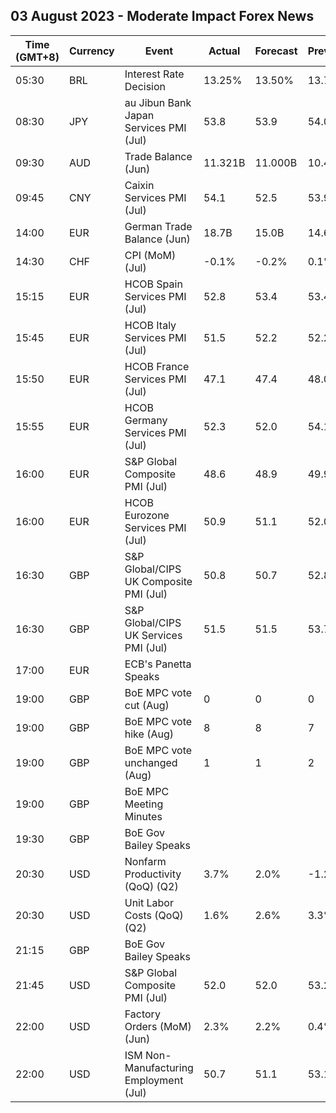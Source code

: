## 03 August 2023 - Moderate Impact Forex News

| Time (GMT+8) | Currency | Event | Actual | Forecast | Previous |
|------|----------|-------|--------|----------|----------|
| 05:30 | BRL | Interest Rate Decision | 13.25% | 13.50% | 13.75% |
| 08:30 | JPY | au Jibun Bank Japan Services PMI (Jul) | 53.8 | 53.9 | 54.0 |
| 09:30 | AUD | Trade Balance (Jun) | 11.321B | 11.000B | 10.497B |
| 09:45 | CNY | Caixin Services PMI (Jul) | 54.1 | 52.5 | 53.9 |
| 14:00 | EUR | German Trade Balance (Jun) | 18.7B | 15.0B | 14.6B |
| 14:30 | CHF | CPI (MoM) (Jul) | -0.1% | -0.2% | 0.1% |
| 15:15 | EUR | HCOB Spain Services PMI (Jul) | 52.8 | 53.4 | 53.4 |
| 15:45 | EUR | HCOB Italy Services PMI (Jul) | 51.5 | 52.2 | 52.2 |
| 15:50 | EUR | HCOB France Services PMI (Jul) | 47.1 | 47.4 | 48.0 |
| 15:55 | EUR | HCOB Germany Services PMI (Jul) | 52.3 | 52.0 | 54.1 |
| 16:00 | EUR | S&P Global Composite PMI (Jul) | 48.6 | 48.9 | 49.9 |
| 16:00 | EUR | HCOB Eurozone Services PMI (Jul) | 50.9 | 51.1 | 52.0 |
| 16:30 | GBP | S&P Global/CIPS UK Composite PMI (Jul) | 50.8 | 50.7 | 52.8 |
| 16:30 | GBP | S&P Global/CIPS UK Services PMI (Jul) | 51.5 | 51.5 | 53.7 |
| 17:00 | EUR | ECB's Panetta Speaks |  |  |  |
| 19:00 | GBP | BoE MPC vote cut (Aug) | 0 | 0 | 0 |
| 19:00 | GBP | BoE MPC vote hike (Aug) | 8 | 8 | 7 |
| 19:00 | GBP | BoE MPC vote unchanged (Aug) | 1 | 1 | 2 |
| 19:00 | GBP | BoE MPC Meeting Minutes |  |  |  |
| 19:30 | GBP | BoE Gov Bailey Speaks |  |  |  |
| 20:30 | USD | Nonfarm Productivity (QoQ) (Q2) | 3.7% | 2.0% | -1.2% |
| 20:30 | USD | Unit Labor Costs (QoQ) (Q2) | 1.6% | 2.6% | 3.3% |
| 21:15 | GBP | BoE Gov Bailey Speaks |  |  |  |
| 21:45 | USD | S&P Global Composite PMI (Jul) | 52.0 | 52.0 | 53.2 |
| 22:00 | USD | Factory Orders (MoM) (Jun) | 2.3% | 2.2% | 0.4% |
| 22:00 | USD | ISM Non-Manufacturing Employment (Jul) | 50.7 | 51.1 | 53.1 |
